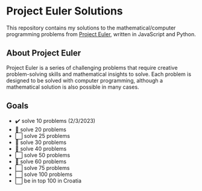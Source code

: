 # Project Euler Solutions

This repository contains my solutions to the mathematical/computer programming problems from [Project Euler](https://projecteuler.net/), written in JavaScript and Python.

## About Project Euler

Project Euler is a series of challenging problems that require creative problem-solving skills and mathematical insights to solve. Each problem is designed to be solved with computer programming, although a mathematical solution is also possible in many cases.

## Goals

- :heavy_check_mark: solve 10 problems (2/3/2023)
- :white_square_button: solve 20 problems
- :white_large_square: solve 25 problems
- :white_square_button: solve 30 problems
- :white_square_button: solve 40 problems
- :white_large_square: solve 50 problems
- :white_square_button: solve 60 problems
- :white_large_square: solve 75 problems
- :white_large_square: solve 100 problems
- :white_large_square: be in top 100 in Croatia
